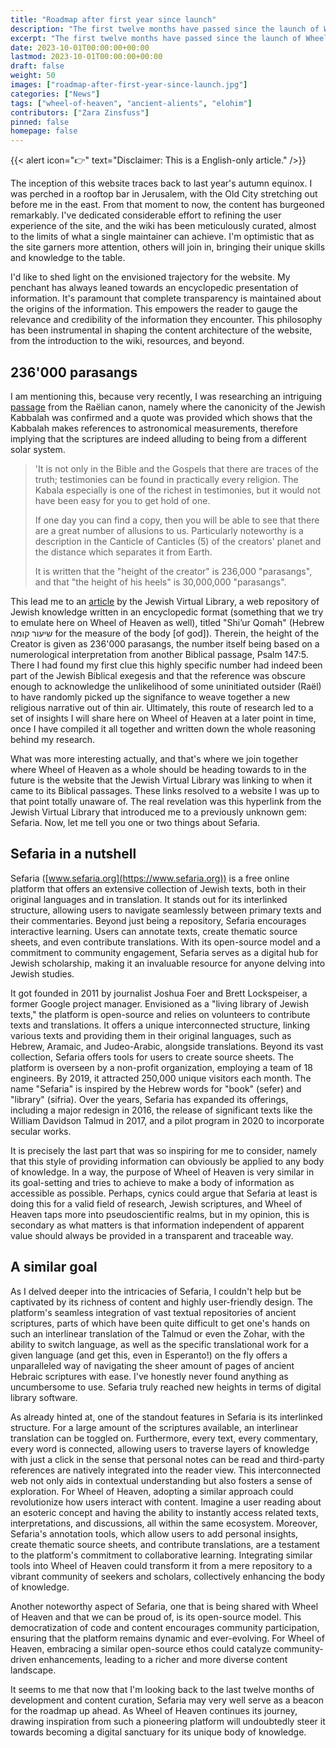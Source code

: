 ```yaml
---
title: "Roadmap after first year since launch"
description: "The first twelve months have passed since the launch of Wheel of Heaven."
excerpt: "The first twelve months have passed since the launch of Wheel of Heaven."
date: 2023-10-01T00:00:00+00:00
lastmod: 2023-10-01T00:00:00+00:00
draft: false
weight: 50
images: ["roadmap-after-first-year-since-launch.jpg"]
categories: ["News"]
tags: ["wheel-of-heaven", "ancient-alients", "elohim"]
contributors: ["Zara Zinsfuss"]
pinned: false
homepage: false
---
```


{{< alert icon="👉" text="Disclaimer: This is a English-only article." />}}

The inception of this website traces back to last year's autumn equinox. I was perched in a rooftop bar in Jerusalem, with the Old City stretching out before me in the east. From that moment to now, the content has burgeoned remarkably. I've dedicated considerable effort to refining the user experience of the site, and the wiki has been meticulously curated, almost to the limits of what a single maintainer can achieve. I'm optimistic that as the site garners more attention, others will join in, bringing their unique skills and knowledge to the table.

I'd like to shed light on the envisioned trajectory for the website. My penchant has always leaned towards an encyclopedic presentation of information. It's paramount that complete transparency is maintained about the origins of the information. This empowers the reader to gauge the relevance and credibility of the information they encounter. This philosophy has been instrumental in shaping the content architecture of the website, from the introduction to the wiki, resources, and beyond.

## 236'000 parasangs

I am mentioning this, because very recently, I was researching an intriguing [passage](https://wheelofheaven.github.io/rael-one-the-book-which-tells-the-truth/5-the-end-of-the-world.html) from the Raëlian canon, namely where the canonicity of the Jewish Kabbalah was confirmed and a quote was provided which shows that the Kabbalah makes references to astronomical measurements, therefore implying that the scriptures are indeed alluding to being from a different solar system.

> 'It is not only in the Bible and the Gospels that there are traces of the truth; testimonies can be found in practically every religion. The Kabala especially is one of the richest in testimonies, but it would not have been easy for you to get hold of one.
>
> If one day you can find a copy, then you will be able to see that there are a great number of allusions to us. Particularly noteworthy is a description in the Canticle of Canticles (5) of the creators' planet and the distance which separates it from Earth.
>
> It is written that the "height of the creator" is 236,000 "parasangs", and that "the height of his heels" is 30,000,000 "parasangs".

This lead me to an [article](https://www.jewishvirtuallibrary.org/shi-x0027-ur-komah) by the Jewish Virtual Library, a web repository of Jewish knowledge written in an encyclopedic format (something that we try to emulate here on Wheel of Heaven as well), titled "Shi’ur Qomah" (Hebrew שיעור קומה for the measure of the body [of god]). Therein, the height of the Creator is given as 236'000 parasangs, the number itself being based on a numerological interpretation from another Biblical passage, Psalm 147:5. There I had found my first clue this highly specific number had indeed been part of the Jewish Biblical exegesis and that the reference was obscure enough to acknowledge the unlikelihood of some uninitiated outsider (Raël) to have randomly picked up the signifance to weave together a new religious narrative out of thin air. Ultimately, this route of research led to a set of insights I will share here on Wheel of Heaven at a later point in time, once I have compiled it all together and written down the whole reasoning behind my research.

What was more interesting actually, and that's where we join together where Wheel of Heaven as a whole should be heading towards to in the future is the website that the Jewish Virtual Library was linking to when it came to its Biblical passages. These links resolved to a website I was up to that point totally unaware of. The real revelation was this hyperlink from the Jewish Virtual Library that introduced me to a previously unknown gem: Sefaria. Now, let me tell you one or two things about Sefaria.

## Sefaria in a nutshell

Sefaria ([www.sefaria.org](https://www.sefaria.org)) is a free online platform that offers an extensive collection of Jewish texts, both in their original languages and in translation. It stands out for its interlinked structure, allowing users to navigate seamlessly between primary texts and their commentaries. Beyond just being a repository, Sefaria encourages interactive learning. Users can annotate texts, create thematic source sheets, and even contribute translations. With its open-source model and a commitment to community engagement, Sefaria serves as a digital hub for Jewish scholarship, making it an invaluable resource for anyone delving into Jewish studies.

It got founded in 2011 by journalist Joshua Foer and Brett Lockspeiser, a former Google project manager. Envisioned as a "living library of Jewish texts," the platform is open-source and relies on volunteers to contribute texts and translations. It offers a unique interconnected structure, linking various texts and providing them in their original languages, such as Hebrew, Aramaic, and Judeo-Arabic, alongside translations. Beyond its vast collection, Sefaria offers tools for users to create source sheets. The platform is overseen by a non-profit organization, employing a team of 18 engineers. By 2019, it attracted 250,000 unique visitors each month. The name "Sefaria" is inspired by the Hebrew words for "book" (sefer) and "library" (sifria). Over the years, Sefaria has expanded its offerings, including a major redesign in 2016, the release of significant texts like the William Davidson Talmud in 2017, and a pilot program in 2020 to incorporate secular works.

It is precisely the last part that was so inspiring for me to consider, namely that this style of providing information can obviously be applied to any body of knowledge. In a way, the purpose of Wheel of Heaven is very similar in its goal-setting and tries to achieve to make a body of information as accessible as possible. Perhaps, cynics could argue that Sefaria at least is doing this for a valid field of research, Jewish scriptures, and Wheel of Heaven taps more into pseudoscientific realms, but in my opinion, this is secondary as what matters is that information independent of apparent value should always be provided in a transparent and traceable way.

## A similar goal

As I delved deeper into the intricacies of Sefaria, I couldn't help but be captivated by its richness of content and highly user-friendly design. The platform's seamless integration of vast textual repositories of ancient scriptures, parts of which have been quite difficult to get one's hands on such an interlinear translation of the Talmud or even the Zohar, with the ability to switch language, as well as the specific translational work for a given language (and get this, even in Esperanto!) on the fly offers a unparalleled way of navigating the sheer amount of pages of ancient Hebraic scriptures with ease. I've honestly never found anything as uncumbersome to use. Sefaria truly reached new heights in terms of digital library software.

As already hinted at, one of the standout features in Sefaria is its interlinked structure. For a large amount of the scriptures available, an interlinear translation can be toggled on. Furthermore, every text, every commentary, every word is connected, allowing users to traverse layers of knowledge with just a click in the sense that personal notes can be read and third-party references are natively integrated into the reader view. This interconnected web not only aids in contextual understanding but also fosters a sense of exploration. For Wheel of Heaven, adopting a similar approach could revolutionize how users interact with content. Imagine a user reading about an esoteric concept and having the ability to instantly access related texts, interpretations, and discussions, all within the same ecosystem. Moreover, Sefaria's annotation tools, which allow users to add personal insights, create thematic source sheets, and contribute translations, are a testament to the platform's commitment to collaborative learning. Integrating similar tools into Wheel of Heaven could transform it from a mere repository to a vibrant community of seekers and scholars, collectively enhancing the body of knowledge.

Another noteworthy aspect of Sefaria, one that is being shared with Wheel of Heaven and that we can be proud of, is its open-source model. This democratization of code and content encourages community participation, ensuring that the platform remains dynamic and ever-evolving. For Wheel of Heaven, embracing a similar open-source ethos could catalyze community-driven enhancements, leading to a richer and more diverse content landscape.

It seems to me that now that I'm looking back to the last twelve months of development and content curation, Sefaria may very well serve as a beacon for the roadmap up ahead. As Wheel of Heaven continues its journey, drawing inspiration from such a pioneering platform will undoubtedly steer it towards becoming a digital sanctuary for its unique body of knowledge.
